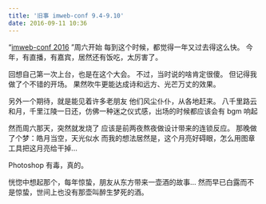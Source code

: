 ```yaml
---
title: '旧事 imweb-conf 9.4-9.10'
date: 2016-09-11 10:36
---
```


“[imweb-conf 2016](http://imweb.io/topic/57d8ded5eebf12d673f74cdc?utm_source=tuicool&utm_medium=referral) ”周六开始
每到这个时候，都觉得一年又过去得这么快。
今年，有直播，有嘉宾，居然还有饭吃，太厉害了。

回想自己第一次上台，也是在这个大会。
不过，当时说的啥肯定很傻。
但记得我做了个不错的开场。
果然吹牛更能达成诗和远方、光芒万丈的效果。

另外一个期待，就是能见着许多老朋友
他们风尘仆仆，从各地赶来。
八千里路云和月，千里江陵一日还，仿佛一种迷之仪式感，出场的时候都应该会有 bgm 响起

然而周六那天，突然就发烧了
应该是前两夜熬夜做设计带来的连锁反应。
那晚做了个梦：皓月当空，天光似水
而我的想法居然是，这个月亮好碍眼，怎么用图章工具把这月亮给干掉…

Photoshop 有毒，真的。

恍惚中想起那个，每年惊蛰，朋友从东方带来一壶酒的故事…
然而早已白露而不是惊蛰，世间上也没有那壶叫醉生梦死的酒。
